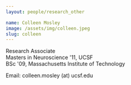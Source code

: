 ```yaml
---
layout: people/research_other

name: Colleen Mosley
image: /assets/img/colleen.jpeg
slug: colleen
---
```


Research Associate  
Masters in Neuroscience '11, UCSF  
BSc '09, Massachusetts Institute of Technology  

Email: colleen.mosley (at) ucsf.edu
